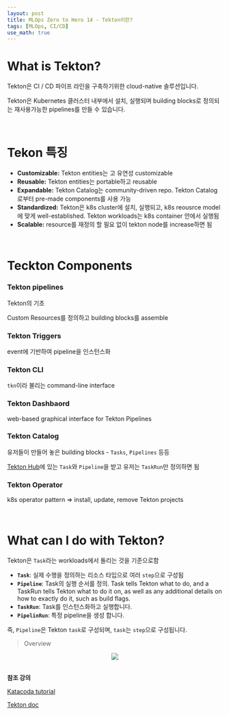 ```yaml
---
layout: post
title: MLOps Zero to Hero 14 - Tekton이란?
tags: [MLOps, CI/CD]
use_math: true
---
```


# What is Tekton?

Tekton은 CI / CD 파이프 라인을 구축하기위한 cloud-native 솔루션입니다.

Tekton은 Kubernetes 클러스터 내부에서 설치, 실행되며 building blocks로 정의되는 재사용가능한 pipelines를 만들 수 있습니다.

<br>

# Tekon 특징

- **Customizable:** Tekton entities는 고 유연성 customizable
- **Reusable:** Tekton entities는 portable하고 reusable
- **Expandable:** Tekton Catalog는 community-driven repo. Tekton Catalog로부터 pre-made components를 사용 가능
- **Standardized:** Tekton은 k8s cluster에 설치, 실행되고, k8s reousrce model에 맞게 well-established. Tekton workloads는 k8s container 안에서 실행됨
- **Scalable:** resource를 재정의 할 필요 없이 tekton node를 increase하면 됨

<br>

# Teckton Components

### Tekton pipelines

Tekton의 기초

Custom Resources를 정의하고 building blocks를 assemble

### Tekton Triggers

event에 기반하여 pipeline을 인스턴스화

### Tekton CLI

`tkn`이라 불리는 command-line interface

### Tekton Dashbaord

web-based graphical interface for Tekton Pipelines

### Tekton Catalog

유저들이 만들어 놓은 building blocks - `Tasks`, `Pipelines` 등등

[Tekton Hub](https://hub.tekton.dev/)에 있는 `Task`와 `Pipeline`을 받고 유저는 `TaskRun`만 정의하면 됨

### Tekton Operator

k8s operator pattern ⇒ install, update, remove Tekton projects

<br>

# What can I do with Tekton?

Tekton은 `Task`라는 workloads에서 돌리는 것을 기준으로함

- **`Task`**: 실제 수행을 정의하는 리소스 타입으로 여러 `step`으로 구성됨
- **`Pipeline`**: Task의 실행 순서를 정의. Task tells Tekton what to do, and a TaskRun tells Tekton what to do it on, as well as any additional details on how to exactly do it, such as build flags.
- **`TaskRun`**: Task를 인스턴스화하고 실행합니다.
- **`PipelinRun`**: 특정 pipeline을 생성 합니다.

즉, `Pipeline`은 Tekton `task`로 구성되며, `task`는 `step`으로 구성됩니다.

> Overview

<center><img src="https://user-images.githubusercontent.com/31475037/114018800-97953d80-98a8-11eb-8988-ed69333aac54.png"></center>

<br>

**참조 강의**

[Katacoda tutorial](https://katacoda.com/tektoncd/scenarios/getting-started)

[Tekton doc](https://tekton.dev/docs/)